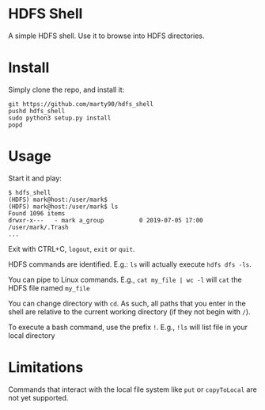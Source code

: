 HDFS Shell
==========
A simple HDFS shell. Use it to browse into HDFS directories.

# Install
Simply clone the repo, and install it:
```
git https://github.com/marty90/hdfs_shell
pushd hdfs_shell
sudo python3 setup.py install
popd
```

# Usage
Start it and play:
```
$ hdfs_shell
(HDFS) mark@host:/user/mark$ 
(HDFS) mark@host:/user/mark$ ls
Found 1096 items
drwxr-x---   - mark a_group          0 2019-07-05 17:00 /user/mark/.Trash
...
```

Exit with CTRL+C, `logout`, `exit` or `quit`.

HDFS commands are identified.
E.g.: `ls` will actually execute `hdfs dfs -ls`.

You can pipe to Linux commands.
E.g., `cat my_file | wc -l` will `cat` the HDFS file named `my_file`

You can change directory with `cd`. As such, all paths that you enter in the shell are relative to the current working directory (if they not begin with `/`).

To execute a bash command, use the prefix `!`. E.g., `!ls` will list file in your local directory

# Limitations
Commands that interact with the local file system like `put` or `copyToLocal` are not yet supported.
